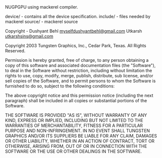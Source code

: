 NUGPGPU using mackerel compiler.

device/ - contains all the device specification.
include/ - files needed by mackerel
source/ - mackerel source

Copyright - 
Dushyant Behl <myselfdushyantbehl@gmail.com>
Utkarsh <utkarshsins@gmail.com>

Copyright 2003 Tungsten Graphics, Inc., Cedar Park, Texas.
All Rights Reserved.
 
Permission is hereby granted, free of charge, to any person obtaining a
copy of this software and associated documentation files (the
"Software"), to deal in the Software without restriction, including
without limitation the rights to use, copy, modify, merge, publish,
distribute, sub license, and/or sell copies of the Software, and to
permit persons to whom the Software is furnished to do so, subject to
the following conditions:

The above copyright notice and this permission notice (including the
next paragraph) shall be included in all copies or substantial portions
of the Software.

THE SOFTWARE IS PROVIDED "AS IS", WITHOUT WARRANTY OF ANY KIND, EXPRESS
OR IMPLIED, INCLUDING BUT NOT LIMITED TO THE WARRANTIES OF
MERCHANTABILITY, FITNESS FOR A PARTICULAR PURPOSE AND NON-INFRINGEMENT.
IN NO EVENT SHALL TUNGSTEN GRAPHICS AND/OR ITS SUPPLIERS BE LIABLE FOR
ANY CLAIM, DAMAGES OR OTHER LIABILITY, WHETHER IN AN ACTION OF CONTRACT,
TORT OR OTHERWISE, ARISING FROM, OUT OF OR IN CONNECTION WITH THE
SOFTWARE OR THE USE OR OTHER DEALINGS IN THE SOFTWARE.
